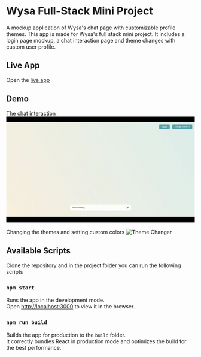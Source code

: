 # Wysa Full-Stack Mini Project

A mockup application of Wysa's chat page with customizable profile themes. This app is made for Wysa's full stack mini project. It includes a login page mockup, a chat interaction page and theme changes with custom user profile.

## Live App

Open the [live app](https://wysa-chatbot.netlify.app/)

## Demo
The chat interaction
![Chats](demo/demo.gif)

Changing the themes and setting custom colors
![Theme Changer](demo/demo_theme_change.gif)

## Available Scripts

Clone the repository and in the project folder you can run the following scripts

### `npm start`

Runs the app in the development mode.\
Open [http://localhost:3000](http://localhost:3000) to view it in the browser.

### `npm run build`

Builds the app for production to the `build` folder.\
It correctly bundles React in production mode and optimizes the build for the best performance.
